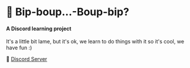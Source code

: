 # 🤖 Bip-boup...-Boup-bip?
#### A Discord learning project

It's a little bit lame, but it's ok, we learn to do things with it so it's cool, we have fun :)

💬 [Discord Server](https://discord.gg/EftDHJZjGC "Discord Server")
